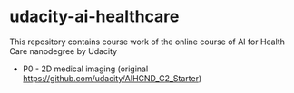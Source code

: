 # udacity-ai-healthcare
This repository contains course work of the online course of AI for Health Care nanodegree by Udacity

 - P0 - 2D medical imaging (original https://github.com/udacity/AIHCND_C2_Starter)
